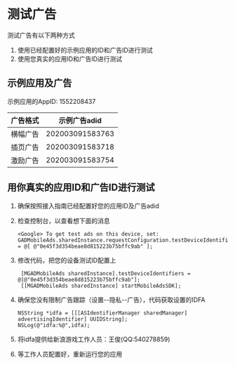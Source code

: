 # 测试广告

测试广告有以下两种方式

1. 使用已经配置好的示例应用的ID和广告ID进行测试
2. 使用您真实的应用ID和广告ID进行测试



## 示例应用及广告

示例应用的AppID: 1552208437

| 广告格式 | 示例广告adid    |
| -------- | --------------- |
| 横幅广告 | 202003091583763 |
| 插页广告 | 202003091583718 |
| 激励广告 | 202003091583754 |



## 用你真实的应用ID和广告ID进行测试

1. 确保按照接入指南已经配置好您的应用ID及广告adid

2. 检查控制台，以查看想下面的消息

   ```
   <Google> To get test ads on this device, set: GADMobileAds.sharedInstance.requestConfiguration.testDeviceIdentifiers = @[ @"0e45f3d354beae8d815223b75bffc9ab" ];
   ```

3. 修改代码，把您的设备测试ID配置上

   ```
    [MGADMobileAds sharedInstance].testDeviceIdentifiers = @[@"0e45f3d354beae8d815223b75bffc9ab"];
    [[MGADMobileAds sharedInstance] startMobileAdsSDK];
   ```

   

4. 确保您没有限制广告跟踪（设置--隐私--广告），代码获取设置的IDFA

   ```
   NSString *idfa = [[[ASIdentifierManager sharedManager] advertisingIdentifier] UUIDString];
   NSLog(@"idfa:%@",idfa);
   ```

5. 将idfa提供给新浪游戏工作人员：王俊(QQ:540278859)
6. 等工作人员配置好，重新运行您的应用